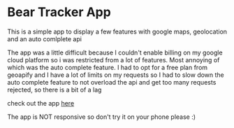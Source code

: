 # Bear Tracker App

This is a simple app to display a few features with google maps, geolocation and an auto comlplete api

The app was a little difficult because I couldn't enable billing on my google cloud platform so i was restricted from a lot of features. Most annoying of which was the auto complete feature. I had to opt for a free plan from geoapify and I have a lot of limits on my requests so I had to slow down the auto complete feature to not overload the api and get too many requests rejected, so there is a bit of a lag

check out the app [here](https://salihudickson.github.io/bear-tracker/)

The app is NOT responsive so don't try it on your phone please :)
